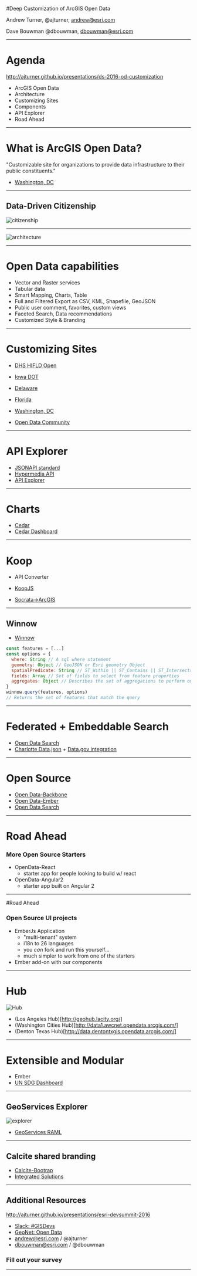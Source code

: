 
<!-- .slide: data-background="./reveal.js/img/title.png" -->

#Deep Customization of ArcGIS Open Data

Andrew Turner, @ajturner, andrew@esri.com

Dave Bouwman @dbouwman, dbouwman@esri.com

---

# Agenda

http://ajturner.github.io/presentations/ds-2016-od-customization

- ArcGIS Open Data
- Architecture
- Customizing Sites
- Components
- API Explorer
- Road Ahead


---

# What is ArcGIS Open Data?

"Customizable site for organizations to provide data infrastructure to their public constituents."

- [Washington, DC](http://opendata.dc.gov)

---

## Data-Driven Citizenship

![citizenship](images/citizenship.png)

---

![architecture](images/opendata_architecture.png)

---

# Open Data capabilities

- Vector and Raster services
- Tabular data
- Smart Mapping, Charts, Table
- Full and Filtered Export as CSV, KML, Shapefile, GeoJSON
- Public user comment, favorites, custom views
- Faceted Search, Data recommendations
- Customized Style & Branding

---

# Customizing Sites

- [DHS HIFLD Open](https://hifld-dhs-gii.opendata.arcgis.com)
- [Iowa DOT](http://public.iowadot.opendata.arcgis.com/)
- [Delaware](http://opendata.firstmap.delaware.gov/)
- [Florida](http://geodata.dep.state.fl.us/)
- [Washington, DC](http://opendata.dc.gov)

- [Open Data Community](http://opendata.arcgis.com)

---

# API Explorer

- [JSONAPI standard](http://jsonapi.org/)
- [Hypermedia API](https://opendata.arcgis.com/api/v2/datasets/8b1611f38f3946969692679ca4e9dac7_39)
- [API Explorer](http://akharris.github.io/ember-arc-swag/#/api-explorer)


---

# Charts

- [Cedar](https://github.com/esri/cedar)
- [Cedar Dashboard](http://esri.github.io/cedar/examples/dashboard.html?map=a95e0bb28dc84a329a83650060922b23)

---

# Koop

- API Converter

- [KoopJS](https://koopjs.github.io)
- [Socrata->ArcGIS](http://geo.wa.gov/datasets/b0bb1490e2264892864e5254bf3ab6d8_0)

---

## Winnow

- [Winnow](https://github.com/dmfenton/winnow)

```js
const features = [...]
const options = {
  where: String // A sql where statement
  geometry: Object // GeoJSON or Esri geometry Object
  spatialPredicate: String // ST_Within || ST_Contains || ST_Intersects
  fields: Array // Set of fields to select from feature properties
  aggregates: Object // Describes the set of aggregations to perform on fields
}
winnow.query(features, options)
// Returns the set of features that match the query
```

---

# Federated + Embeddable Search

- [Open Data Search](https://github.com/esridc/opendata-search-component)
- [Charlotte Data.json](http://clt.charlotte.opendata.arcgis.com/data.json) + [Data.gov integration](http://catalog.data.gov/dataset?q=charlotte&sort=score+desc%2C+name+asc)

---

# Open Source

- [Open Data-Backbone](https://github.com/mjuniper/OpenData-Backbone)
- [Open Data-Ember](https://github.com/mjuniper/OpenData-ember)
- [Open Data Search](https://github.com/esridc/opendata-search-component)

---

# Road Ahead
### More Open Source Starters
- OpenData-React
  - starter app for people looking to build w/ react
- OpenData-Angular2
  - starter app built on Angular 2

---

#Road Ahead

### Open Source UI projects
- EmberJs Application
  - "multi-tenant" system
  - i18n to 26 languages
  - you *can* fork and run this yourself...
  - much simpler to work from one of the starters
- Ember add-on with our components

---

# Hub

![Hub](images/opendata_hub.png)

- (Los Angeles Hub)[http://geohub.lacity.org/]
- (Washington Cities Hub)[http://data1.awcnet.opendata.arcgis.com/]
- (Denton Texas Hub)[http://data.dentontxgis.opendata.arcgis.com/]

---

# Extensible and Modular

- Ember
- [UN SDG Dashboard](https://github.com/esri/sdg-dash)

---

## GeoServices Explorer

![explorer](images/where-builder-2.gif)

- [GeoServices RAML](http://geoservices.github.io/geoservices-raml/)

---

## Calcite shared branding

- [Calcite-Bootrap](http://esri.github.io/calcite-bootstrap/)
- [Integrated Solutions](http://arcgis.github.io/multilayer-report/mockOrgOpenDataSite.html)

---

## Additional Resources

http://ajturner.github.io/presentations/esri-devsummit-2016

- [Slack: #GISDevs](https://gisdevs.slack.com/)
- [GeoNet: Open Data](https://geonet.esri.com/community/gis/web-gis/arcgis-open-data)
- andrew@esri.com / @ajturner
- dbouwman@esri.com / @dbouwman

### Fill out your survey

---

<!-- .slide: data-background="./reveal.js/img/end.png" -->
